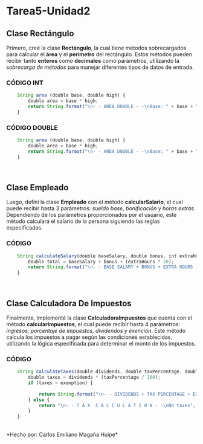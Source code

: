 Tarea5-Unidad2
=============

## Clase Rectángulo
Primero, creé la clase **Rectángulo**, la cual tiene métodos sobrecargados para calcular el **área** y el **perímetro** del rectángulo. Estos métodos pueden recibir tanto **enteros** como **decimales** como parámetros, utilizando la *sobrecarga de métodos* para manejar diferentes tipos de datos de entrada.

### CÓDIGO INT
```javascript
	String area (double base, double high) {
		double area = base * high;
		return String.format("\n- - AREA DOUBLE - -\nBase: " + base + "\nHigh: " + high + "\nArea: " + area);
	}
```

### CÓDIGO DOUBLE
```javascript
	String area (double base, double high) {
		double area = base * high;
		return String.format("\n- - AREA DOUBLE - -\nBase: " + base + "\nHigh: " + high + "\nArea: " + area);
	}
```
<br>

## Clase Empleado
Luego, definí la clase **Empleado** con el método **calcularSalario**, el cual puede recibir hasta 3 parámetros: *sueldo base, bonificación y horas extras*. Dependiendo de los parámetros proporcionados por el usuario, este método calculará el salario de la persona siguiendo las reglas especificadas.

### CÓDIGO
```javascript
	String calculateSalary(double baseSalary, double bonus, int extraHours){
		double total = baseSalary + bonus + (extraHours * 20);
		return String.format("\n- - BASE SALARY + BONUS + EXTRA HOURS - -\nSalary: " + baseSalary + "\nBonus: " + bonus + "\nExtra Hours: "+ extraHours +"\nTotal: " + total);
	}
```
<br>

## Clase Calculadora De Impuestos
Finalmente, implementé la clase **CalculadoraImpuestos** que cuenta con el método **calcularImpuestos**, el cual puede recibir hasta 4 parámetros: *ingresos, porcentaje de impuestos, dividendos y exención*. Este método calcula los impuestos a pagar según las condiciones establecidas, utilizando la lógica especificada para determinar el monto de los impuestos.

### CÓDIGO
```javascript
    String calculateTaxes(double dividends, double taxPercentage, double exemption) {
        double taxes = dividends * (taxPercentage / 100);
        if (taxes > exemption) {
        	
            return String.format("\n- - DIVIDENDS + TAX PERCENTAGE + EXEMPTION - -\nDividends: " + dividends +"\nTax Percentage: " + taxPercentage +"\nExemption: " + exemption + "\nTaxes: " + taxes);
        } else {
            return "\n- - T A X  C A L C U L A T I O N - -\nNo taxes";
        }
    }
```
<br>
*Hecho por: Carlos Emiliano Magaña Huipe*